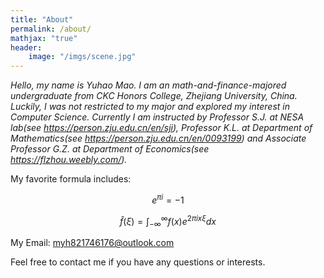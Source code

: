 ```yaml
---
title: "About"
permalink: /about/
mathjax: "true"
header:
    image: "/imgs/scene.jpg"
---
```


*Hello, my name is Yuhao Mao. I am an math-and-finance-majored undergraduate from CKC Honors College, Zhejiang University, China. Luckily, I was not restricted to my major and explored my interest in Computer Science. Currently I am instructed by Professor S.J. at NESA lab(see <https://person.zju.edu.cn/en/sji>), Professor K.L. at Department of Mathematics(see <https://person.zju.edu.cn/en/0093199>) and Associate Professor G.Z. at Department of Economics(see <https://flzhou.weebly.com/>).*

My favorite formula includes: 

$$e^{\pi i}=-1$$

$$\hat{f}(\xi) = \int_{-\infty}^{\infty}f(x)e^{2\pi i x\xi}dx$$

My Email: myh821746176@outlook.com

Feel free to contact me if you have any questions or interests.

